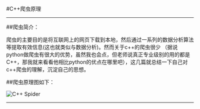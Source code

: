 #C++爬虫原理

------

##爬虫简介：

爬虫的主要目的是将互联网上的网页下载到本地，然后通过一系列的数据分析算法等提取有效信息(这也就类似与数据分析)。然而关于c++的爬虫很少 （据说python做爬虫有很大的优势，虽然我也会点，但老师说真正专业级别的用的都是C++，那我就来看看他相比python的优点在哪里吧），这几篇就总结一下自己对c++爬虫的理解，沉淀自己的思想。

##爬虫原理图如下：

![C++ Spider](http://photo.163.com/alvin_yeats/#m=2&aid=295516106&pid=9369310955)



------